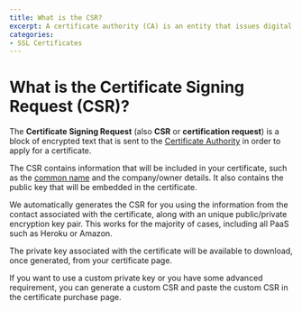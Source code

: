 ```yaml
---
title: What is the CSR?
excerpt: A certificate authority (CA) is an entity that issues digital certificates.
categories:
- SSL Certificates
---
```


# What is the Certificate Signing Request (CSR)?

The **Certificate Signing Request** (also **CSR** or **certification request**) is a block of encrypted text that is sent to the [Certificate Authority](/articles/what-is-a-certificate-authority/) in order to apply for a certificate.

The CSR contains information that will be included in your certificate, such as the [common name](/articles/what-is-common-name/) and the company/owner details. It also contains the public key that will be embedded in the certificate.

<info>
We automatically generates the CSR for you using the information from the contact associated with the certificate, along with an unique public/private encryption key pair. This works for the majority of cases, including all PaaS such as Heroku or Amazon.

The private key associated with the certificate will be available to download, once generated, from your certificate page.

If you want to use a custom private key or you have some advanced requirement, you can generate a custom CSR and paste the custom CSR in the certificate purchase page.
</info>
